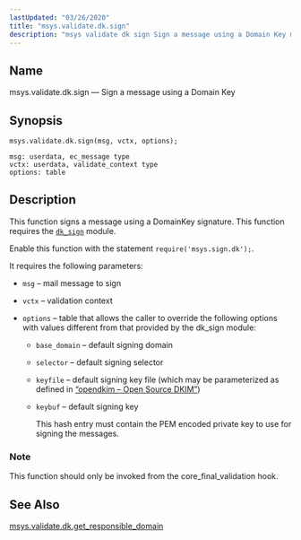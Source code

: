 ```yaml
---
lastUpdated: "03/26/2020"
title: "msys.validate.dk.sign"
description: "msys validate dk sign Sign a message using a Domain Key msys validate dk sign msg vctx options This function signs a message using a Domain Key signature This function requires the dk sign module Enable this function with the statement require msys sign dk It requires the following parameters..."
---
```


<a name="lua.ref.msys.validate.dk.sign"></a> 
## Name

msys.validate.dk.sign — Sign a message using a Domain Key

<a name="idp18554432"></a> 
## Synopsis

`msys.validate.dk.sign(msg, vctx, options);`

```
msg: userdata, ec_message type
vctx: userdata, validate_context type
options: table
```
<a name="idp18557488"></a> 
## Description

This function signs a message using a DomainKey signature. This function requires the [`dk_sign`](/momentum/4/modules/domainkeys) module.

Enable this function with the statement `require('msys.sign.dk');`.

It requires the following parameters:

*   `msg` – mail message to sign

*   `vctx` – validation context

*   `options` – table that allows the caller to override the following options with values different from that provided by the dk_sign module:

    *   `base_domain` – default signing domain

    *   `selector` – default signing selector

    *   `keyfile` – default signing key file (which may be parameterized as defined in [“opendkim – Open Source DKIM”](/momentum/4/modules/opendkim))

    *   `keybuf` – default signing key

        This hash entry must contain the PEM encoded private key to use for signing the messages.

### Note

This function should only be invoked from the core_final_validation hook.

<a name="idp18574464"></a> 
## See Also

[msys.validate.dk.get_responsible_domain](/momentum/4/lua/ref-msys-validate-dk-get-responsible-domain)